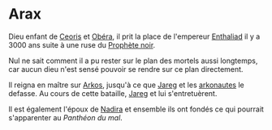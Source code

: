# Arax

Dieu enfant de [Ceoris](/pantheon/ceoris.md) et [Obéra](/pantheon/obera.md), il prit la place de l'empereur [Enthaliad](/personnages/enthaliad.md) il y a 3000 ans suite à une ruse du [Prophète noir](/personnages/prophete_noir.md).

Nul ne sait comment il a pu rester sur le plan des mortels aussi longtemps, car aucun dieu n'est sensé pouvoir se rendre sur ce plan directement. 

Il reigna en maître sur [Arkos](/histoire/arkos.md), jusqu'à ce que [Jareg](/personnages/jareg.md) et les [arkonautes](/histoire/arkonautes.md) le defasse. Au cours de cette bataille, [Jareg](/personnages/jareg.md) et lui s'entretuèrent. 

Il est également l'époux de [Nadira](/pantheon/nadira.md) et ensemble ils ont fondés ce qui pourrait s'apparenter au *Panthéon du mal*.
